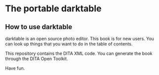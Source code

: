 # The portable darktable
## How to use darktable
darktable is an open source photo editor. This book is for new users. You can look up things that you want to do in the table of contents.

This repository contains the DITA XML code. You can generate the book through the DITA Open Toolkit.

Have fun.

